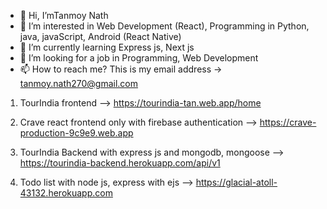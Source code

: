 - 👋 Hi, I’mTanmoy Nath
- 👀 I’m interested in Web Development (React), Programming in Python, java, javaScript, Android (React Native)
- 🌱 I’m currently learning Express js, Next js
- 💞️ I’m looking for a job in Programming, Web Development
- 📫 How to reach me? This is my email address -> tanmoy.nath270@gmail.com 

<!---
Tanmoy2099/Tanmoy2099 is a ✨ special ✨ repository because its `README.md` (this file) appears on your GitHub profile.
You can click the Preview link to take a look at your changes.
--->

1. TourIndia frontend --> https://tourindia-tan.web.app/home

2. Crave react frontend only with firebase authentication --> https://crave-production-9c9e9.web.app
 
3. TourIndia Backend with express js and mongodb, mongoose --> https://tourindia-backend.herokuapp.com/api/v1
 
4. Todo list with node js, express with ejs --> https://glacial-atoll-43132.herokuapp.com

